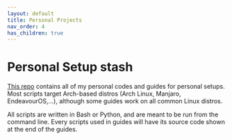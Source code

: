 ```yaml
---
layout: default
title: Personal Projects
nav_order: 4
has_children: true
---
```


# Personal Setup stash

[This repo](https://github.com/n0k0m3/Personal-Setup) contains all of my personal codes and guides for personal setups. Most scripts target Arch-based distros (Arch Linux, Manjaro, EndeavourOS,...), although some guides work on all common Linux distros.

All scripts are written in Bash or Python, and are meant to be run from the command line. Every scripts used in guides will have its source code shown at the end of the guides.